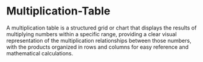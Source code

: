 # Multiplication-Table


A multiplication table is a structured grid or chart that displays the results of multiplying numbers within a specific range, providing a clear visual representation of the multiplication relationships between those numbers, with the products organized in rows and columns for easy reference and mathematical calculations.
